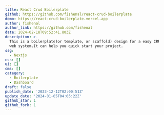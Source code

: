 ```yaml
---
title: React Crud Boilerplate
github: https://github.com/fishenal/react-crud-boilerplate
demo: https://react-crud-boilerplate.vercel.app
author: fishenal
author_link: https://github.com/fishenal
date: 2024-02-18T09:52:41.803Z
description: >-
  This is a boilerplate(or template, or scaffold) design for a easy CRUD admin
  web system.It can help you quick start your project.
ssg:
  - Nextjs
css: []
ui: []
cms: []
category:
  - Boilerplate
  - Dashboard
draft: false
publish_date: '2023-12-12T02:00:51Z'
update_date: '2024-01-05T04:05:22Z'
github_star: 1
github_fork: 1
---
```

